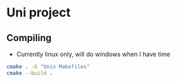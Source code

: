 # Uni project

## Compiling
- Currently linux only, will do windows when I have time
```sh
cmake . -G "Unix Makefiles"
cmake --build .
```